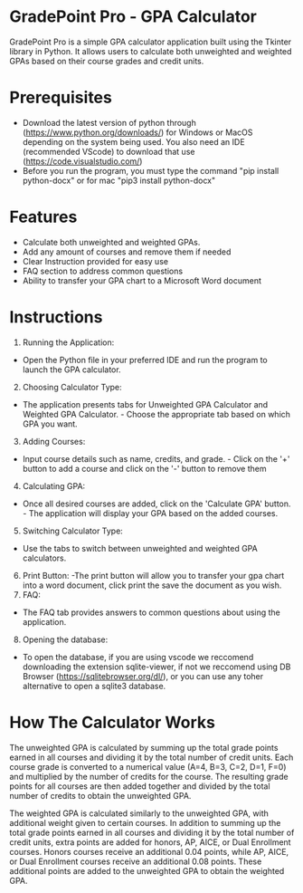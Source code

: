 # GradePoint Pro - GPA Calculator
GradePoint Pro is a simple GPA calculator application built using the Tkinter library in Python. It allows users to calculate both unweighted and weighted GPAs based on their course grades and credit units.
# Prerequisites
- Download the latest version of python through (https://www.python.org/downloads/) for Windows or MacOS depending on the system being used. You also need an IDE (recommended VScode) to download that use (https://code.visualstudio.com/)
- Before you run the program, you must type the command "pip install python-docx" or for mac "pip3 install python-docx"
# Features
- Calculate both unweighted and weighted GPAs.
- Add any amount of courses and remove them if needed
- Clear Instruction provided for easy use
- FAQ section to address common questions
- Ability to transfer your GPA chart to a Microsoft Word document 
# Instructions
1. Running the Application:
- Open the Python file in your preferred IDE and run the program to launch the GPA calculator.
2. Choosing Calculator Type:
- The application presents tabs for Unweighted GPA Calculator and Weighted GPA Calculator. - Choose the appropriate tab based on which GPA you want.
3. Adding Courses:
- Input course details such as name, credits, and grade. - Click on the '+' button to add a course and click on the '-' button to remove them
4. Calculating GPA:
- Once all desired courses are added, click on the 'Calculate GPA' button. - The application will display your GPA based on the added courses.
5. Switching Calculator Type:
- Use the tabs to switch between unweighted and weighted GPA calculators.
6. Print Button:
  -The print button will allow you to transfer your gpa chart into a word document, click print the save the document as you wish.
7. FAQ:
- The FAQ tab provides answers to common questions about using the application.
8. Opening the database:
- To open the database, if you are using vscode we reccomend downloading the extension sqlite-viewer, if not we reccomend using DB Browser (https://sqlitebrowser.org/dl/), or you can use any toher alternative to open a sqlite3 database.
# How The Calculator Works
The unweighted GPA is calculated by summing up the total grade points 
earned in all courses and dividing it by the total number of credit units. 
Each course grade is converted to a numerical value (A=4, B=3, C=2, D=1, F=0) 
and multiplied by the number of credits for the course. The resulting 
grade points for all courses are then added together and divided by the 
total number of credits to obtain the unweighted GPA.


The weighted GPA is calculated similarly to the unweighted GPA, with 
additional weight given to certain courses. In addition to summing up 
the total grade points earned in all courses and dividing it by the 
total number of credit units, extra points are added for honors, AP, 
AICE, or Dual Enrollment courses. Honors courses receive an additional 
0.04 points, while AP, AICE, or Dual Enrollment courses receive an 
additional 0.08 points. These additional points are added to the 
unweighted GPA to obtain the weighted GPA.

